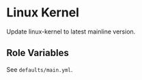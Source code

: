 # Linux Kernel

Update linux-kernel to latest mainline version.

## Role Variables

See `defaults/main.yml`.
